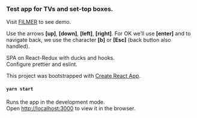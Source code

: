 ### Test app for TVs and set-top boxes.  

Visit [FILMER](https://filmer-test-app.herokuapp.com/) to see demo.  

Use the arrows **[up]**, **[down]**, **[left]**, **[right]**. For OK we’ll use **[enter]** and to navigate back, we use
the character **[b]** or **[Esc]** (back button also handled).

SPA on React-Redux with ducks and hooks.    
Configure prettier and eslint.

This project was bootstrapped with [Create React App](https://github.com/facebook/create-react-app).

#### `yarn start`

Runs the app in the development mode.<br />
Open [http://localhost:3000](http://localhost:3000) to view it in the browser.
